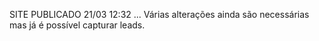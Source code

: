 SITE PUBLICADO 21/03 12:32 ... Várias alterações ainda são necessárias mas já é possível capturar leads.
